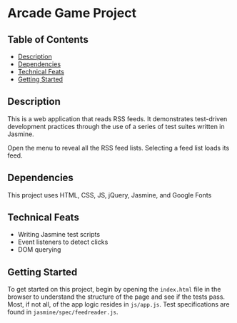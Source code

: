 # Arcade Game Project

## Table of Contents

* [Description](#description)
* [Dependencies](#dependencies)
* [Technical Feats](#technical-feats)
* [Getting Started](#getting-started)

## Description

This is a web application that reads RSS feeds. It demonstrates test-driven development practices through the use of a series of test suites written in Jasmine.

Open the menu to reveal all the RSS feed lists. Selecting a feed list loads its feed.

## Dependencies
This project uses HTML, CSS, JS, jQuery, Jasmine, and Google Fonts

## Technical Feats
* Writing Jasmine test scripts
* Event listeners to detect clicks
* DOM querying

## Getting Started

To get started on this project, begin by opening the `index.html` file in the browser to understand the structure of the page and see if the tests pass. Most, if not all, of the app logic resides in `js/app.js`. Test specifications are found in `jasmine/spec/feedreader.js`.